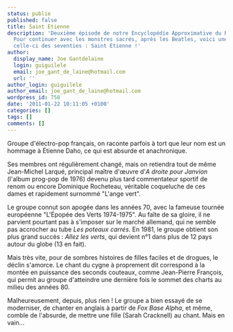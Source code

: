 ```yaml
---
status: publie
published: false
title: Saint Etienne
description: 'Deuxième épisode de notre Encyclopédie Approximative du Rock and Roll.
  Pour continuer avec les monstres sacrés, après les Beatles, voici une grosse pointure,
  celle-ci des seventies : Saint Etienne !'
author:
  display_name: Joe Gantdelaine
  login: guiguilele
  email: joe_gant_de_laine@hotmail.com
  url: ''
author_login: guiguilele
author_email: joe_gant_de_laine@hotmail.com
wordpress_id: 758
date: '2011-01-22 10:11:05 +0100'
categories: []
tags: []
comments: []
---
```

Groupe d'électro-pop français, on raconte parfois à tort que leur nom est un hommage à Étienne Daho, ce qui est absurde et anachronique.

Ses membres ont régulièrement changé, mais on retiendra tout de même Jean-Michel Larqué, principal maître d'œuvre d'*A droite pour Janvion* (l'album prog-pop de 1976) devenu plus tard commentateur sportif de renom ou encore Dominique Rocheteau, véritable coqueluche de ces dames et rapidement surnommé "L'ange vert".

Le groupe connut son apogée dans les années 70, avec la fameuse tournée européenne "L'Épopée des Verts 1974-1975". Au faîte de sa gloire, il ne parvient pourtant pas à s'imposer sur le marché allemand, qui ne semble pas accrocher au tube *Les poteaux carrés*. En 1981, le groupe obtient son plus grand succès : *Allez les verts*, qui devient n°1 dans plus de 12 pays autour du globe (13 en fait).

Mais très vite, pour de sombres histoires de filles faciles et de drogues, le déclin s'amorce. Le chant du cygne à proprement dit correspond à la montée en puissance des seconds couteaux, comme Jean-Pierre François, qui permit au groupe d'atteindre une dernière fois le sommet des charts au milieu des années 80. 

Malheureusement, depuis, plus rien ! Le groupe a bien essayé de se moderniser, de chanter en anglais à partir de *Fox Base Alpha*, et même, comble de l'absurde, de mettre une fille (Sarah Cracknell) au chant. Mais en vain...

